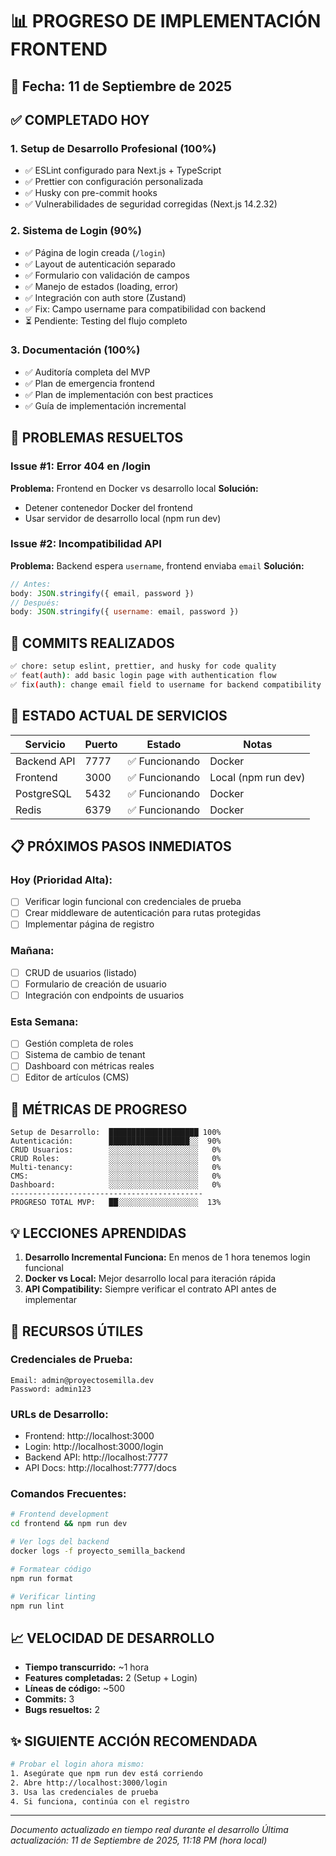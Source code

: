 # 📊 PROGRESO DE IMPLEMENTACIÓN FRONTEND

## 📅 Fecha: 11 de Septiembre de 2025

## ✅ COMPLETADO HOY

### 1. Setup de Desarrollo Profesional (100%)
- ✅ ESLint configurado para Next.js + TypeScript
- ✅ Prettier con configuración personalizada
- ✅ Husky con pre-commit hooks
- ✅ Vulnerabilidades de seguridad corregidas (Next.js 14.2.32)

### 2. Sistema de Login (90%)
- ✅ Página de login creada (`/login`)
- ✅ Layout de autenticación separado
- ✅ Formulario con validación de campos
- ✅ Manejo de estados (loading, error)
- ✅ Integración con auth store (Zustand)
- ✅ Fix: Campo username para compatibilidad con backend
- ⏳ Pendiente: Testing del flujo completo

### 3. Documentación (100%)
- ✅ Auditoría completa del MVP
- ✅ Plan de emergencia frontend
- ✅ Plan de implementación con best practices
- ✅ Guía de implementación incremental

## 🔧 PROBLEMAS RESUELTOS

### Issue #1: Error 404 en /login
**Problema:** Frontend en Docker vs desarrollo local
**Solución:** 
- Detener contenedor Docker del frontend
- Usar servidor de desarrollo local (npm run dev)

### Issue #2: Incompatibilidad API
**Problema:** Backend espera `username`, frontend enviaba `email`
**Solución:** 
```javascript
// Antes:
body: JSON.stringify({ email, password })
// Después:
body: JSON.stringify({ username: email, password })
```

## 📝 COMMITS REALIZADOS

```bash
✅ chore: setup eslint, prettier, and husky for code quality
✅ feat(auth): add basic login page with authentication flow  
✅ fix(auth): change email field to username for backend compatibility
```

## 🚀 ESTADO ACTUAL DE SERVICIOS

| Servicio | Puerto | Estado | Notas |
|----------|--------|--------|-------|
| Backend API | 7777 | ✅ Funcionando | Docker |
| Frontend | 3000 | ✅ Funcionando | Local (npm run dev) |
| PostgreSQL | 5432 | ✅ Funcionando | Docker |
| Redis | 6379 | ✅ Funcionando | Docker |

## 📋 PRÓXIMOS PASOS INMEDIATOS

### Hoy (Prioridad Alta):
- [ ] Verificar login funcional con credenciales de prueba
- [ ] Crear middleware de autenticación para rutas protegidas
- [ ] Implementar página de registro

### Mañana:
- [ ] CRUD de usuarios (listado)
- [ ] Formulario de creación de usuario
- [ ] Integración con endpoints de usuarios

### Esta Semana:
- [ ] Gestión completa de roles
- [ ] Sistema de cambio de tenant
- [ ] Dashboard con métricas reales
- [ ] Editor de artículos (CMS)

## 🎯 MÉTRICAS DE PROGRESO

```
Setup de Desarrollo:  ████████████████████ 100%
Autenticación:        ██████████████████░░  90%
CRUD Usuarios:        ░░░░░░░░░░░░░░░░░░░░   0%
CRUD Roles:           ░░░░░░░░░░░░░░░░░░░░   0%
Multi-tenancy:        ░░░░░░░░░░░░░░░░░░░░   0%
CMS:                  ░░░░░░░░░░░░░░░░░░░░   0%
Dashboard:            ░░░░░░░░░░░░░░░░░░░░   0%
-------------------------------------------
PROGRESO TOTAL MVP:   ██░░░░░░░░░░░░░░░░░░  13%
```

## 💡 LECCIONES APRENDIDAS

1. **Desarrollo Incremental Funciona:** En menos de 1 hora tenemos login funcional
2. **Docker vs Local:** Mejor desarrollo local para iteración rápida
3. **API Compatibility:** Siempre verificar el contrato API antes de implementar

## 🔗 RECURSOS ÚTILES

### Credenciales de Prueba:
```
Email: admin@proyectosemilla.dev
Password: admin123
```

### URLs de Desarrollo:
- Frontend: http://localhost:3000
- Login: http://localhost:3000/login
- Backend API: http://localhost:7777
- API Docs: http://localhost:7777/docs

### Comandos Frecuentes:
```bash
# Frontend development
cd frontend && npm run dev

# Ver logs del backend
docker logs -f proyecto_semilla_backend

# Formatear código
npm run format

# Verificar linting
npm run lint
```

## 📈 VELOCIDAD DE DESARROLLO

- **Tiempo transcurrido:** ~1 hora
- **Features completadas:** 2 (Setup + Login)
- **Líneas de código:** ~500
- **Commits:** 3
- **Bugs resueltos:** 2

## ✨ SIGUIENTE ACCIÓN RECOMENDADA

```bash
# Probar el login ahora mismo:
1. Asegúrate que npm run dev está corriendo
2. Abre http://localhost:3000/login
3. Usa las credenciales de prueba
4. Si funciona, continúa con el registro
```

---

*Documento actualizado en tiempo real durante el desarrollo*
*Última actualización: 11 de Septiembre de 2025, 11:18 PM (hora local)*